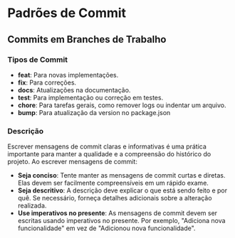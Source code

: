 # Padrões de Commit

## Commits em Branches de Trabalho

### Tipos de Commit

- **feat**: Para novas implementações.
- **fix**: Para correções.
- **docs**: Atualizações na documentação.
- **test**: Para implementação ou correção em testes.
- **chore**: Para tarefas gerais, como remover logs ou indentar um arquivo.
- **bump**: Para atualização da version no package.json

### Descrição

Escrever mensagens de commit claras e informativas é uma prática importante para manter a qualidade e a compreensão do histórico do projeto. Ao escrever mensagens de commit:

- **Seja conciso**: Tente manter as mensagens de commit curtas e diretas. Elas devem ser facilmente compreensíveis em um rápido exame.
- **Seja descritivo**: A descrição deve explicar o que está sendo feito e por quê. Se necessário, forneça detalhes adicionais sobre a alteração realizada.
- **Use imperativos no presente**: As mensagens de commit devem ser escritas usando imperativos no presente. Por exemplo, "Adiciona nova funcionalidade" em vez de "Adicionou nova funcionalidade".
